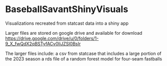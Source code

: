 # BaseballSavantShinyVisuals
Visualizations recreated from statcast data into a shiny app

Larger files are stored on google drive and available for download 
https://drive.google.com/drive/u/0/folders/1-9_X_fwQdX2qBSTyfACv0IiJZSl0BsIr

The larger files include:
  a csv from statcase that includes a large portion of the 2023 season
  a rds file of a random forest model for four-seam fastballs

